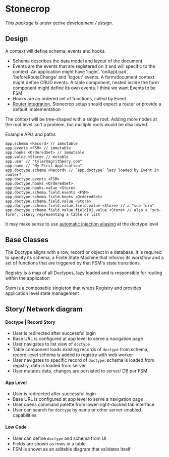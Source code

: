 # Stonecrop
_This package is under active development / design._

## Design
A context will define schema, events and hooks. 
  - Schema describes the data model and layout of the document.
  - Events are the events that are registered on it and will specific to the context. An application might have 'login', 'onAppLoad', 'beforeRouteChange' and 'logout' events.  A form/document context might define CRUD events. A table component, nested inside the form component might define its own events. I think we want Events to be FSM
  - Hooks are an ordered set of functions, called by Event
  - [Router integration](https://pinia.vuejs.org/core-concepts/plugins.html#adding-new-external-properties). Stonecrop setup should expect a router or provide a default implementation

The context will be tree-shaped with a single root. Adding more nodes at the root level isn't a problem, but multiple roots would be disallowed. 

Example APIs and paths

```
app.schema <Record> // immutable
app.events <FSM> // immutable
app.hooks <OrderedSet> // immutable
app.value <Store> // mutable
app.user // "tyler@agritheory.com"
app.name // "My First Application"
app.doctype.schema <Record> // `app.doctype` lazy loaded by Event in router?
app.doctype.events <FSM> 
app.doctype.hooks <OrderedSet>
app.doctype.hooks.value <Store> 
app.doctype.schema.field.events <FSM>
app.doctype.schema.field.hooks <OrderedSet>
app.doctype.schema.field.value <Store>
app.doctype.schema.field.value.field.value <Store> // a "sub-form" 
app.doctype.schema.field.value.field[0].value <Store> // also a "sub-form", likely representing a table or list
```

It may make sense to use [automatic injection aliasing](https://vuejs.org/guide/components/provide-inject.html#inject) at the doctype level

## Base Classes
The Doctype aligns with a row, record or object in a database. It is required to specify its schema, a Finite State Machine that informs its workflow and a set of functions that are triggered by that FSM's state transitions.

Registry is a map of all Doctypes, lazy loaded and is responsible for routing within the application

Stem is a composable singleton that wraps Registry and provides application level state management


## Story/ Network diagram
#### **Doctype | Record Story**

- User is redirected after successful login
- Base URL is configured at app level to serve a navigation page
- User navigates to list view of `doctype`
- Table component loads existing records of `doctype` from schema; record-level schema is added to registry with web worker
- User navigates to specific record of `doctype`: schema is loaded from registry, data is loaded from server
- User mutates data, changes are persisted to server/ DB per FSM

#### **App Level**
- User is redirected after successful login
- Base URL is configured at app level to serve a navigation page
- User opens command palette from lower-right-docked tab interface
- User can search for `doctype` by name or other server-enabled capabilities

#### **Low Code**
- User can define `doctype` and schema from UI
- Fields are shown as rows in a table
- FSM is shown as an editable diagram that validates itself
